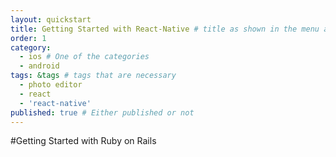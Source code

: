 ```yaml
---
layout: quickstart
title: Getting Started with React-Native # title as shown in the menu and 
order: 1
category: 
  - ios # One of the categories
  - android
tags: &tags # tags that are necessary
  - photo editor 
  - react
  - 'react-native'
published: true # Either published or not 
---
```


#Getting Started with Ruby on Rails
